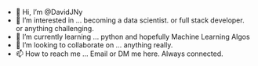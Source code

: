 - 👋 Hi, I’m @DavidJNy
- 👀 I’m interested in ... becoming a data scientist. or full stack developer. or anything challenging.
- 🌱 I’m currently learning ... python and hopefully Machine Learning Algos
- 💞️ I’m looking to collaborate on ... anything really.
- 📫 How to reach me ... Email or DM me here. Always connected.

<!---
DavidJNy/DavidJNy is a ✨ special ✨ repository because its `README.md` (this file) appears on your GitHub profile.
You can click the Preview link to take a look at your changes.
--->
